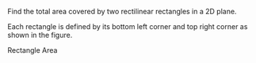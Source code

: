 Find the total area covered by two rectilinear rectangles in a 2D plane.

Each rectangle is defined by its bottom left corner and top right corner as shown in the figure.

Rectangle Area